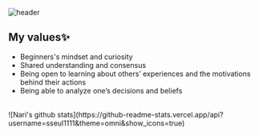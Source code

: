 ![header](https://capsule-render.vercel.app/api?type=waving&color=0:DDD6F3,100:FAACA8&height=150&section=header&text=Nari%20Park&fontSize=50&fontColor=F5F5F5)

## My values✨
- Beginners's mindset and curiosity <br />
- Shared understanding and consensus <br />
- Being open to learning about others’ experiences and the motivations behind their actions<br />
- Being able to analyze one’s decisions and beliefs<br />
<br />
![Nari's github stats](https://github-readme-stats.vercel.app/api?username=sseul1111&theme=omni&show_icons=true)
<!-- [![sseul1111's github stats](https://github-readme-stats.vercel.app/api/top-langs/?username=sseul1111&show_icons=true&hide_border=true&title_color=004386&icon_color=004386&layout=compact)](https://github.com/sseul1111) -->


